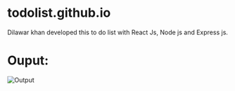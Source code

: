 # todolist.github.io
Dilawar khan developed this to do list with React Js, Node js and Express js.
# Ouput:
![Output](https://github.com/Dilawarkhaninfo/todolist.github.io/assets/130894444/d52bb9ea-2090-4cc7-a268-98cc6d19f9d4)
